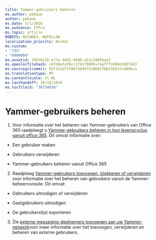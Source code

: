 ```yaml
---
title: Yammer-gebruikers beheren
ms.author: pebaum
author: pebaum
ms.date: 5/1/2018
ms.audience: ITPro
ms.topic: article
ROBOTS: NOINDEX, NOFOLLOW
localization_priority: Normal
ms.custom:
- "733"
- "6000004"
ms.assetid: 34b5611b-e77e-4dd1-9480-a12c190fbaa3
ms.openlocfilehash: c6fddafaf0cc1fb1f6985a7aaf771688e3b87483
ms.sourcegitcommit: 037331d71f06750d972c0b6278b23bb15c4806ca
ms.translationtype: MT
ms.contentlocale: nl-NL
ms.lasthandoff: 10/18/2019
ms.locfileid: "36734916"
---
```

# <a name="managing-yammer-users"></a>Yammer-gebruikers beheren

1. Voor informatie over het beheren van Yammer-gebruikers van Office 365 raadpleegt u [Yammer-gebruikers beheren in hun levenscyclus vanuit office 365](https://docs.microsoft.com/yammer/manage-yammer-users/manage-users-across-their-lifecycle). Dit omvat informatie over:

  - Een gebruiker maken

  - Gebruikers verwijderen

  - Yammer-gebruikers beheren vanuit Office 365

2. Raadpleeg [Yammer-gebruikers toevoegen, blokkeren of verwijderen](http://alchemyportal.azurewebsites.net/Rule/ManageYammer%20users%20across%20their%20lifecycle%20from%20Office%20365) voor informatie over het beheren van gebruikers vanuit de Yammer-beheerconsole. Dit omvat:

  - Gebruikers uitnodigen of verwijderen

  - Gastgebruikers uitnodigen

  - De gebruikerslijst exporteren

3. Zie [externe messaging-deelnemers toevoegen aan uw Yammer-netwerk](https://docs.microsoft.com/yammer/work-with-external-users/add-external-participants)voor meer informatie over het toevoegen, verwijderen en beheren van externe gebruikers.
